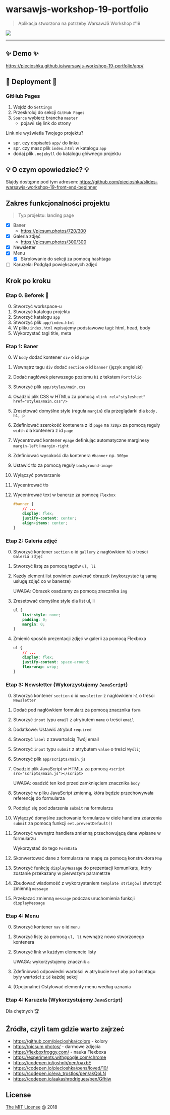 # warsawjs-workshop-19-portfolio 

> Aplikacja stworzona na potrzeby WarsawJS Workshop #19

![](http://warsawjs.com/assets/images/logo/logo-transparent-240x240.png)

---

## ✨ Demo ✨

https://piecioshka.github.io/warsawjs-workshop-19-portfolio/app/

## :rocket: Deployment :rocket:

### GitHub Pages

1. Wejdź do `Settings`
2. Przeskroluj do sekcji `GitHub Pages`
3. `Source` wybierz brancha `master`
    - pojawi się link do strony

Link nie wyświetla Twojego projektu?
- spr. czy dopisałeś `app/` do linku
- spr. czy masz plik `index.html` w katalogu `app`
- dodaj plik `.nojekyll` do katalogu głównego projektu

## :bulb: O czym opowiedzieć? :bulb:

Slajdy dostępne pod tym adresem: https://github.com/piecioshka/slides-warsawjs-workshop-19-front-end-beginner

## Zakres funkcjonalności projektu

> Typ projektu: landing page

- [x] Baner
    - https://picsum.photos/720/300
- [x] Galeria zdjęć
    - https://picsum.photos/300/300
- [x] Newsletter
- [x] Menu
    - [x] Skrolowanie do sekcji za pomocą hashtaga
- [ ] Karuzela: Podgląd powiększonych zdjęć

## Krok po kroku

### Etap 0. Beforek :beer:

0. Stworzyć workspace-u
0. Stworzyć katalogu projektu
0. Stworzyć katalogu `app`
0. Stworzyć plik `app/index.html`
0. W pliku `index.html` wpisujemy podstawowe tagi:
    html, head, body
0. Wykorzystać tagi title, meta

### Etap 1: Baner

0. W `body` dodać kontener `div` o id `page`
0. Wewnątrz tagu `div` dodać `section` o id `banner` (język angielski)
0. Dodać nagłówek pierwszego poziomu `h1` z tekstem `Portfolio`
0. Stworzyć plik `app/styles/main.css`
0. Osadzić plik CSS w HTMLu za pomocą `<link rel="stylesheet" href="styles/main.css"/>`
0. Zresetować domyślne style (reguła `margin`) dla przeglądarki dla `body, h1, p`
0. Zdefiniować szerokość kontenera z id `page` na `720px` za pomocą reguły `width` dla kontenera z id `page`
0. Wycentrować kontener `#page` definiując automatyczne marginesy `margin-left` i `margin-right`
0. Zdefiniować wysokość dla kontenera `#banner` np. `300px`
0. Ustawić tło za pomocą reguły `background-image`
0. Wyłączyć powtarzanie
0. Wycentrować tło
0. Wycentrować text w banerze za pomocą `Flexbox`

    ```css
    #banner {
        // ...
        display: flex;
        justify-content: center;
        align-items: center;
    }
    ```

### Etap 2: Galeria zdjęć

0. Stworzyć kontener `section` o id `gallery` z nagłówkiem `h1` o treści `Galeria zdjęć`
0. Stworzyć listę za pomocą tagów `ul, li`
0. Każdy element list powinien zawierać obrazek (wykorzystać tą samą usługę
    zdjęć co w banerze)

    UWAGA: Obrazek osadzamy za pomocą znacznika `img`

0. Zresetować domyślne style dla list ul, li

    ```css
    ul {
        list-style: none;
        padding: 0;
        margin: 0;
    }
    ```

0. Zmienić sposób prezentacji zdjęć w galerii za pomocą Flexboxa

    ```css
    ul {
        // ...
        display: flex;
        justify-content: space-around;
        flex-wrap: wrap;
    }
    ```

### Etap 3: Newsletter (Wykorzystujemy `JavaScript`)

0. Stworzyć kontener `section` o id `newsletter` z nagłówkiem `h1` o treści `Newsletter`
0. Dodać pod nagłówkiem formularz za pomocą znacznika `form`
0. Stworzyć `input` typu `email` z atrybutem `name` o treści `email`
0. Dodatkowe: Ustawić atrybut `required`
0. Stworzyć `label` z zawartością Twój email
0. Stworzyć `input` typu `submit` z atrybutem `value` o treści `Wyślij`
0. Stworzyć plik `app/scripts/main.js`
0. Osadzić plik JavaScript w HTMLu za pomocą `<script src="scripts/main.js"></script>`
    
    UWAGA: osadzić ten kod przed zamknięciem znacznika `body`
    
0. Stworzyć w pliku JavaScript zmienną, która będzie przechowywała referencję do formularza
0. Podpiąć się pod zdarzenia `submit` na formularzu
0. Wyłączyć domyślne zachowanie formularza w ciele handlera zdarzenia `submit` za pomocą funkcji `evt.preventDefault()`
0. Stworzyć wewnątrz handlera zmienną przechowującą dane wpisane w formularzu

    Wykorzystać do tego `FormData`

0. Skonwertować dane z formularza na mapę za pomocą konstruktora `Map`
0. Stworzyć funkcję `displayMessage` do prezentacji komunikatu, który zostanie
    przekazany w pierwszym parametrze
0. Zbudować wiadomość z wykorzystaniem `template stringów` i stworzyć zmienną `message`
0. Przekazać zmienną `message` podczas uruchomienia funkcji `displayMessage`

### Etap 4: Menu

0. Stworzyć kontener `nav` o id `menu`
0. Stworzyć listę za pomocą `ul, li` wewnątrz nowo stworzonego kontenera
0. Stworzyć link w każdym elemencie listy
    
    UWAGA: wykorzystujemy znacznik `a`

0. Zdefiniować odpowiedni wartości w atrybucie `href` aby po hashtagu były
    wartości z `id` każdej sekcji
0. (Opcjonalne) Ostylować elementy menu według uznania

### Etap 4: Karuzela (Wykorzystujemy `JavaScript`)

Dla chętnych 🏆

## Źródła, czyli tam gdzie warto zajrzeć

- https://github.com/piecioshka/colors - kolory
- https://picsum.photos/ - darmowe zdjęcia
- https://flexboxfroggy.com/ - nauka Flexboxa
- https://experiments.withgoogle.com/chrome
- https://codepen.io/joshnh/pen/paxbE
- https://codepen.io/piecioshka/pens/loved/10/
- https://codepen.io/eva_trostlos/pen/akQoLN
- https://codepen.io/aakashrodrigues/pen/Gfhjw

## License

[The MIT License](http://piecioshka.mit-license.org) @ 2018
